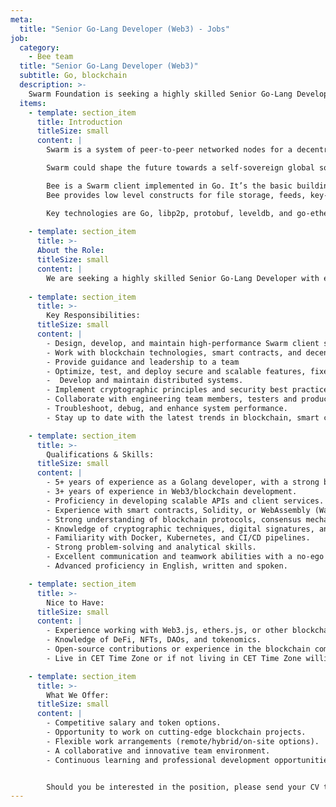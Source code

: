 ```yaml
---
meta:
  title: "Senior Go-Lang Developer (Web3) - Jobs"
job:
  category:
    - Bee team
  title: "Senior Go-Lang Developer (Web3)"
  subtitle: Go, blockchain
  description: >-
    Swarm Foundation is seeking a highly skilled Senior Go-Lang Developer with experience in Web3 technologies to join our dynamic team. As a key member of our engineering development. You will provide technical leadership, create software design, actively code, and optimize blockchain-based applications and decentralized systems.
  items:
    - template: section_item
      title: Introduction
      titleSize: small
      content: |
        Swarm is a system of peer-to-peer networked nodes for a decentralised storage and communication service.

        Swarm could shape the future towards a self-sovereign global society and permissionless open markets. On Swarm, applications run autonomously yet securely in a planetary-scale deployment and execution environment.

        Bee is a Swarm client implemented in Go. It’s the basic building block for the Swarm Network.
        Bee provides low level constructs for file storage, feeds, key-value stores and untraceable communication, through solid, well-tested code delivered in an agile manner.

        Key technologies are Go, libp2p, protobuf, leveldb, and go-ethereum, as well as various cryptographic libraries.
     
    - template: section_item
      title: >-
      About the Role:
      titleSize: small
      content: |
        We are seeking a highly skilled Senior Go-Lang Developer with experience in Web3 technologies to join our dynamic team. As a key member of our engineering development, you will provide technical leadership, create software design, actively code, and optimize blockchain-based applications and decentralised systems. 
  
    - template: section_item
      title: >-
        Key Responsibilities:
      titleSize: small
      content: |
        - Design, develop, and maintain high-performance Swarm client services, APIs and Dapps using Go (Golang).
        - Work with blockchain technologies, smart contracts, and decentralized applications (dApps).
        - Provide guidance and leadership to a team
        - Optimize, test, and deploy secure and scalable features, fixes, optimisations and migrations etc.
        -  Develop and maintain distributed systems.
        - Implement cryptographic principles and security best practices to ensure data integrity and availability.
        - Collaborate with engineering team members, testers and product teams to deliver seamless Web3 solutions.
        - Troubleshoot, debug, and enhance system performance.
        - Stay up to date with the latest trends in blockchain, smart contracts, and decentralized technologies.

    - template: section_item
      title: >-
        Qualifications & Skills:
      titleSize: small
      content: |
        - 5+ years of experience as a Golang developer, with a strong background in backend development. Experience with peer-to-peer networks, kademlia, web3 incentive systems, and decentralised networks/storage is an advantage.
        - 3+ years of experience in Web3/blockchain development.
        - Proficiency in developing scalable APIs and client services.
        - Experience with smart contracts, Solidity, or WebAssembly (Wasm) is a plus.
        - Strong understanding of blockchain protocols, consensus mechanisms, and decentralized networks.
        - Knowledge of cryptographic techniques, digital signatures, and security best practices.
        - Familiarity with Docker, Kubernetes, and CI/CD pipelines.
        - Strong problem-solving and analytical skills.
        - Excellent communication and teamwork abilities with a no-ego approach to finding the solutions that move the metrics we need.
        - Advanced proficiency in English, written and spoken.

    - template: section_item
      title: >-
        Nice to Have:
      titleSize: small
      content: |
        - Experience working with Web3.js, ethers.js, or other blockchain interaction libraries.
        - Knowledge of DeFi, NFTs, DAOs, and tokenomics.
        - Open-source contributions or experience in the blockchain community.
        - Live in CET Time Zone or if not living in CET Time Zone willing to work according to it. 

    - template: section_item
      title: >-
        What We Offer:
      titleSize: small
      content: |
        - Competitive salary and token options.
        - Opportunity to work on cutting-edge blockchain projects.
        - Flexible work arrangements (remote/hybrid/on-site options).
        - A collaborative and innovative team environment.
        - Continuous learning and professional development opportunities.


        Should you be interested in the position, please send your CV to [talent@ethswarm.org](talent@ethswarm.org "talent@ethswarm.org"). IMPORTANT: Your email’s subject must include the title of the position you're applying to and your full name.
---
```

